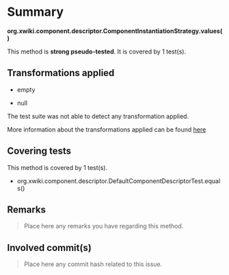 # Summary
**org.xwiki.component.descriptor.ComponentInstantiationStrategy.values()**

This method is **strong pseudo-tested**.
It is covered by 1 test(s). 


## Transformations applied

- empty

- null


The test suite was not able to detect any transformation applied.

More information about the transformations applied can be found [here](https://github.com/STAMP-project/pitest-descartes)

## Covering tests
This method is covered by 1 test(s).
* org.xwiki.component.descriptor.DefaultComponentDescriptorTest.equals()


## Remarks
> Place here any remarks you have regarding this method.

## Involved commit(s)

> Place here any commit hash related to this issue.
